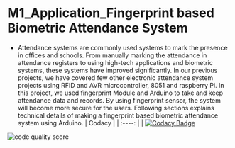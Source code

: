 # M1_Application_Fingerprint based Biometric Attendance System

* Attendance systems are commonly used systems to mark the presence in offices and schools. From  manually marking the attendance in attendance registers to using high-tech applications and biometric systems, these systems have improved significantly. In our previous projects, we have covered few other electronic attendance system projects using RFID and AVR microcontroller, 8051 and raspberry Pi. In this project, we used fingerprint Module and Arduino to take and keep attendance data and records. By using fingerprint sensor, the system will become more secure for the users. Following sections explains technical details of making a fingerprint based biometric attendance system using Arduino.
| Codacy | 
| :----: |                                                                                                                                                                         | [![Codacy Badge](https://app.codacy.com/project/badge/Grade/2b25054a2c1743cd9c6434b74f0434ee)](https://www.codacy.com/gh/vino1428/M1_Application_Fingerprint-based-biometric-attendance-System/dashboard?utm_source=github.com&amp;utm_medium=referral&amp;utm_content=vino1428/M1_Application_Fingerprint-based-biometric-attendance-System&amp;utm_campaign=Badge_Grade) 

![code quality score](https://app.codiga.io/public/user/github/vino1428)



